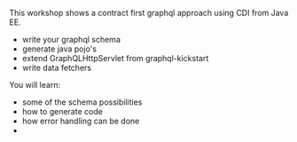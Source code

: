 This workshop shows a contract first graphql approach using CDI from Java EE.

- write your graphql schema
- generate java pojo's
- extend GraphQLHttpServlet from graphql-kickstart
- write data fetchers

You will learn:

- some of the schema possibilities
- how to generate code
- how error handling can be done
- 